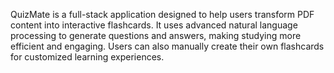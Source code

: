 QuizMate is a full-stack application designed to help users transform PDF content into interactive flashcards. It uses advanced natural language processing to generate questions and answers, making studying more efficient and engaging. Users can also manually create their own flashcards for customized learning experiences.
